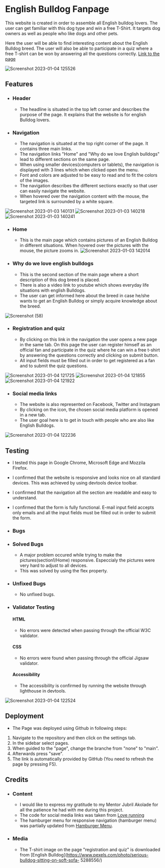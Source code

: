 # English Bulldog Fanpage 

This website is created in order to assemble all English bulldog lovers. The user can get familiar with this dog type 
and win a free T-Shirt. It targets dog owners as well as people who like dogs and other pets. 

Here the user will be able to find interesting content about the English Bulldog breed. The user will also be able to participate in a quiz where a free T-shirt can be won by answering all the questions correctly. 
[Link to the page](https://23052015.github.io/english-bulldogs-fanpage/)


![Screenshot 2023-01-04 125526](https://user-images.githubusercontent.com/109954194/210549915-87f23c91-c15c-4505-9c66-84201f38c44f.png)


## Features



* ### Header
  * The headline is situated in the top left corner and describes the purpose of the page. It explains that the website is for english Bulldog lovers.
* ### Navigation 
  * The navigation is situated at the top right corner of the page. It contains three main links.
  * The navigation links "Home" and "Why do we love English bulldogs" lead to different sections on the same page.
  * When using smaller devices(computers or tablets), the navigation is displayed with 3 lines which when clicked open the menu. 
  * Font and colors are adjusted to be easy to read and to fit the colors of the images. 
  * The navigation describes the different sections exactly so  that user can easily navigate the website. 
  * When hovered over the navigation content with the mouse, the targeted link is surrounded by a white square.


![Screenshot 2023-01-03 140131](https://user-images.githubusercontent.com/109954194/210362951-9ec1fdf3-aaba-4b57-b8ac-4ac64191e4eb.png)
![Screenshot 2023-01-03 140218](https://user-images.githubusercontent.com/109954194/210362979-962ba788-a9fb-4b37-8b12-ef58e7962618.png)
![Screenshot 2023-01-03 140241](https://user-images.githubusercontent.com/109954194/210362998-2b7a9850-f178-4be9-ba27-f43df30b5878.png)


* ### Home 
  * This is the main page which contains pictures of an English Bulldog in different situations. When hovered over the pictures with the mouse, 
    the picture zooms in.
    ![Screenshot 2023-01-03 142014](https://user-images.githubusercontent.com/109954194/210365195-47f673c2-bc2f-4b0e-a22b-80cb49e2c9f8.png)

    
    
* ### Why do we love english bulldogs
  * This is the second section of the main page where a short description of this dog breed is placed.
  * There is also a video link to youtube which shows everyday life situations with english Bulldogs. 
  * The user can get informed here about the breed in case he/she wants to get an English Bulldog or simply acquire knowledge about the breed.  

![Screenshot (58)](https://user-images.githubusercontent.com/109954194/210435178-9e96ea28-f2fe-4c3d-9dce-d3a188d4df86.png)



* ### Registration and quiz
  * By clicking on this link in the navigation the user opens a new page in the same tab. On this page the user can register himself as an official fan
    and participate in the quiz where he can win a free t-shirt by answering the questions correctly and clicking on submit button. 
  * All input fields must be filled out in order to get registered as a fan and to submit the quiz questions. 

![Screenshot 2023-01-04 121725](https://user-images.githubusercontent.com/109954194/210544849-e5b08c25-3c82-4549-b90e-8a91a5c7f114.png)
![Screenshot 2023-01-04 121855](https://user-images.githubusercontent.com/109954194/210544875-469b0fb4-0881-4fbb-aed3-c4c9100bf22e.png)
![Screenshot 2023-01-04 121922](https://user-images.githubusercontent.com/109954194/210544891-67b52781-c363-4425-9b41-236d1d453c8e.png)


    
* ### Social media links
  * The website is also represented on Facebook, Twitter and Instagram
  * By clicking on the icon, the chosen social media platform is opened in a new tab. 
  * The user goal here is to get in touch with people who are also like English Bulldogs. 

![Screenshot 2023-01-04 122236](https://user-images.githubusercontent.com/109954194/210544945-372a7379-e66d-47a1-a2b0-1cd3dac58219.png)


## Testing
  * I tested this page in Google Chrome, Microsoft Edge and Mozzila Firefox.
  * I confirmed that the website is responsive and looks nice on all standard devices. This was achieved by using devtools device toolbar.
  * I confirmed that the navigation all the section are readable and easy to understand. 
  * I confirmed that the form is fully functional. E-mail input field accepts only emails and all the input fields must be filled out in order to submit the form. 


* ### Bugs 


* ### Solved Bugs
  * A major problem occured while trying to make the pictures(section1/Home) responsive. Especcialy the pictures were very hard to adjust to all devices. 
  * This was solved by using the flex property. 

* ### Unfixed Bugs
  * No unfixed bugs. 


* ### Validator Testing
  #### HTML
    * No errors were detected when passing through the official W3C validator.
  #### CSS
    * No errors were found when passing through the official Jigsaw validator. 
  #### Accessibility
     * The accessibility is confirmed by running the website through lighthouse in devtools.

![Screenshot 2023-01-04 122524](https://user-images.githubusercontent.com/109954194/210545157-adfa76e1-8061-4d33-8d7a-6cdd14bb5cb7.png)




## Deployment 
* The Page was deployed using Github in following steps:
1. Navigate to the repository and then click on the settings tab. 
2. In the sidebar select pages.
3. When guided to the "page", change the branche from "none" to "main". 
4. Afterwards press "save".
5. The link is automatically provided by GitHub (You need to refresh the page by pressing F5). 


## Credits

* ### Content 

    * I would like to express my gratitude to my Mentor Jubril Akolade for all the patience he had with me during this project. 
    * The code for social media links was taken from [Love running](https://github.com/23052015/love-running)
    * The hamburger menu for responsive navigation (hamburger menu) was partially updated from [Hamburger Menu](https://codepen.io/alvarotrigo/pen/poWRrQW).


* ### Media
    * The T-shirt image on the page "registration and quiz" is downloaded from [English Bulldog](https://www.pexels.com/photo/serious-bulldog-sitting-on-soft-sofa- 5288556/)

